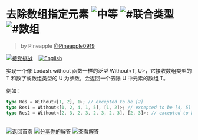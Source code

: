 <!--info-header-start--><h1>去除数组指定元素 <img src="https://img.shields.io/badge/-%E4%B8%AD%E7%AD%89-d9901a" alt="中等"/> <img src="https://img.shields.io/badge/-%23%E8%81%94%E5%90%88%E7%B1%BB%E5%9E%8B-999" alt="#联合类型"/> <img src="https://img.shields.io/badge/-%23%E6%95%B0%E7%BB%84-999" alt="#数组"/></h1><blockquote><p>by Pineapple <a href="https://github.com/Pineapple0919" target="_blank">@Pineapple0919</a></p></blockquote><p><a href="https://tsch.js.org/5117/play/zh-CN" target="_blank"><img src="https://img.shields.io/badge/-%E6%8E%A5%E5%8F%97%E6%8C%91%E6%88%98-3178c6?logo=typescript&logoColor=white" alt="接受挑战"/></a> &nbsp;&nbsp;&nbsp;<a href="./README.md" target="_blank"><img src="https://img.shields.io/badge/-English-gray" alt="English"/></a> </p><!--info-header-end-->

实现一个像 Lodash.without 函数一样的泛型 Without<T, U>，它接收数组类型的 T 和数字或数组类型的 U 为参数，会返回一个去除 U 中元素的数组 T。

例如：

```ts
type Res = Without<[1, 2], 1>; // excepted to be [2]
type Res1 = Without<[1, 2, 4, 1, 5], [1, 2]>; // excepted to be [4, 5]
type Res2 = Without<[2, 3, 2, 3, 2, 3, 2, 3], [2, 3]>; // excepted to be []
```

<!--info-footer-start--><br><a href="../../README.zh-CN.md" target="_blank"><img src="https://img.shields.io/badge/-%E8%BF%94%E5%9B%9E%E9%A6%96%E9%A1%B5-grey" alt="返回首页"/></a> <a href="https://tsch.js.org/5117/answer/zh-CN" target="_blank"><img src="https://img.shields.io/badge/-%E5%88%86%E4%BA%AB%E4%BD%A0%E7%9A%84%E8%A7%A3%E7%AD%94-teal" alt="分享你的解答"/></a> <a href="https://tsch.js.org/5117/solutions" target="_blank"><img src="https://img.shields.io/badge/-%E6%9F%A5%E7%9C%8B%E8%A7%A3%E7%AD%94-de5a77?logo=awesome-lists&logoColor=white" alt="查看解答"/></a> <!--info-footer-end-->
